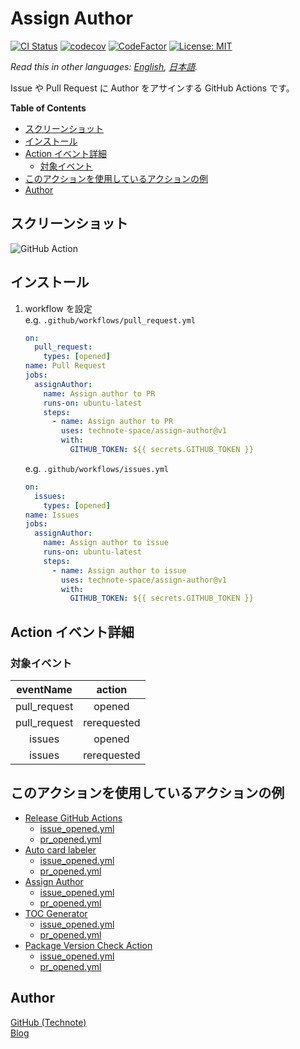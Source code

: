 # Assign Author

[![CI Status](https://github.com/technote-space/assign-author/workflows/CI/badge.svg)](https://github.com/technote-space/assign-author/actions)
[![codecov](https://codecov.io/gh/technote-space/assign-author/branch/master/graph/badge.svg)](https://codecov.io/gh/technote-space/assign-author)
[![CodeFactor](https://www.codefactor.io/repository/github/technote-space/assign-author/badge)](https://www.codefactor.io/repository/github/technote-space/assign-author)
[![License: MIT](https://img.shields.io/badge/License-MIT-blue.svg)](https://github.com/technote-space/assign-author/blob/master/LICENSE)

*Read this in other languages: [English](README.md), [日本語](README.ja.md).*

Issue や Pull Request に Author をアサインする GitHub Actions です。

<!-- START doctoc generated TOC please keep comment here to allow auto update -->
<!-- DON'T EDIT THIS SECTION, INSTEAD RE-RUN doctoc TO UPDATE -->
**Table of Contents**

- [スクリーンショット](#%E3%82%B9%E3%82%AF%E3%83%AA%E3%83%BC%E3%83%B3%E3%82%B7%E3%83%A7%E3%83%83%E3%83%88)
- [インストール](#%E3%82%A4%E3%83%B3%E3%82%B9%E3%83%88%E3%83%BC%E3%83%AB)
- [Action イベント詳細](#action-%E3%82%A4%E3%83%99%E3%83%B3%E3%83%88%E8%A9%B3%E7%B4%B0)
  - [対象イベント](#%E5%AF%BE%E8%B1%A1%E3%82%A4%E3%83%99%E3%83%B3%E3%83%88)
- [このアクションを使用しているアクションの例](#%E3%81%93%E3%81%AE%E3%82%A2%E3%82%AF%E3%82%B7%E3%83%A7%E3%83%B3%E3%82%92%E4%BD%BF%E7%94%A8%E3%81%97%E3%81%A6%E3%81%84%E3%82%8B%E3%82%A2%E3%82%AF%E3%82%B7%E3%83%A7%E3%83%B3%E3%81%AE%E4%BE%8B)
- [Author](#author)

<!-- END doctoc generated TOC please keep comment here to allow auto update -->

## スクリーンショット
![GitHub Action](https://raw.githubusercontent.com/technote-space/assign-author/images/screenshot.gif)

## インストール
1. workflow を設定  
   e.g. `.github/workflows/pull_request.yml`
   ```yaml
   on:
     pull_request:
       types: [opened]
   name: Pull Request
   jobs:
     assignAuthor:
       name: Assign author to PR
       runs-on: ubuntu-latest
       steps:
         - name: Assign author to PR
           uses: technote-space/assign-author@v1
           with:
             GITHUB_TOKEN: ${{ secrets.GITHUB_TOKEN }}
   ```
   e.g. `.github/workflows/issues.yml`
   ```yaml
   on:
     issues:
       types: [opened]
   name: Issues
   jobs:
     assignAuthor:
       name: Assign author to issue
       runs-on: ubuntu-latest
       steps:
         - name: Assign author to issue
           uses: technote-space/assign-author@v1
           with:
             GITHUB_TOKEN: ${{ secrets.GITHUB_TOKEN }}
   ```

## Action イベント詳細
### 対象イベント
| eventName | action |
|:---:|:---:|
|pull_request|opened|
|pull_request|rerequested|
|issues|opened|
|issues|rerequested|

## このアクションを使用しているアクションの例
- [Release GitHub Actions](https://github.com/technote-space/release-github-actions)
  - [issue_opened.yml](https://github.com/technote-space/release-github-actions/blob/master/.github/workflows/issue_opened.yml)
  - [pr_opened.yml](https://github.com/technote-space/release-github-actions/blob/master/.github/workflows/pr_opened.yml)
- [Auto card labeler](https://github.com/technote-space/auto-card-labeler)
  - [issue_opened.yml](https://github.com/technote-space/auto-card-labeler/blob/master/.github/workflows/issue_opened.yml)
  - [pr_opened.yml](https://github.com/technote-space/auto-card-labeler/blob/master/.github/workflows/pr_opened.yml)
- [Assign Author](https://github.com/technote-space/assign-author)
  - [issue_opened.yml](https://github.com/technote-space/assign-author/blob/master/.github/workflows/issue_opened.yml)
  - [pr_opened.yml](https://github.com/technote-space/assign-author/blob/master/.github/workflows/pr_opened.yml)
- [TOC Generator](https://github.com/technote-space/toc-generator)
  - [issue_opened.yml](https://github.com/technote-space/toc-generator/blob/master/.github/workflows/issue_opened.yml)
  - [pr_opened.yml](https://github.com/technote-space/toc-generator/blob/master/.github/workflows/pr_opened.yml)
- [Package Version Check Action](https://github.com/technote-space/package-version-check-action)
  - [issue_opened.yml](https://github.com/technote-space/package-version-check-action/blob/master/.github/workflows/issue_opened.yml)
  - [pr_opened.yml](https://github.com/technote-space/package-version-check-action/blob/master/.github/workflows/pr_opened.yml)

## Author
[GitHub (Technote)](https://github.com/technote-space)  
[Blog](https://technote.space)
